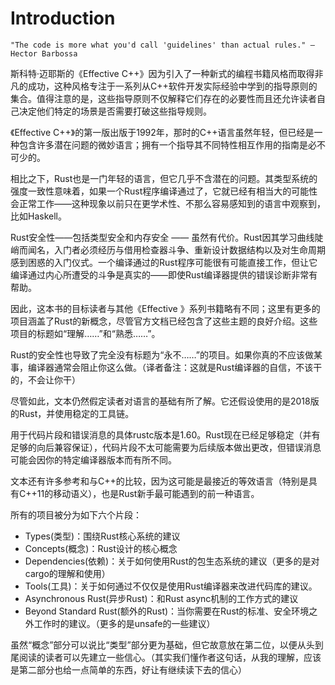# Introduction
```
"The code is more what you'd call 'guidelines' than actual rules." – Hector Barbossa
```

斯科特·迈耶斯的《Effective C++》因为引入了一种新式的编程书籍风格而取得非凡的成功，这种风格专注于一系列从C++软件开发实际经验中学到的指导原则的集合。值得注意的是，这些指导原则不仅解释它们存在的必要性而且还允许读者自己决定他们特定的场景是否需要打破这些指导规则。

《Effective C++》的第一版出版于1992年，那时的C++语言虽然年轻，但已经是一种包含许多潜在问题的微妙语言；拥有一个指导其不同特性相互作用的指南是必不可少的。

相比之下，Rust也是一门年轻的语言，但它几乎不含潜在的问题。其类型系统的强度一致性意味着，如果一个Rust程序编译通过了，它就已经有相当大的可能性会正常工作——这种现象以前只在更学术性、不那么容易感知到的语言中观察到，比如Haskell。

Rust安全性——包括类型安全和内存安全 —— 虽然有代价。Rust因其学习曲线陡峭而闻名，入门者必须经历与借用检查器斗争、重新设计数据结构以及对生命周期感到困惑的入门仪式。一个编译通过的Rust程序可能很有可能直接工作，但让它编译通过内心所遭受的斗争是真实的——即使Rust编译器提供的错误诊断非常有帮助。

因此，这本书的目标读者与其他《Effective <Language>》系列书籍略有不同；这里有更多的项目涵盖了Rust的新概念，尽管官方文档已经包含了这些主题的良好介绍。这些项目的标题如“理解……”和“熟悉……”。

Rust的安全性也导致了完全没有标题为“永不……”的项目。如果你真的不应该做某事，编译器通常会阻止你这么做。（译者备注：这就是Rust编译器的自信，不该干的，不会让你干）

尽管如此，文本仍然假定读者对语言的基础有所了解。它还假设使用的是2018版的Rust，并使用稳定的工具链。

用于代码片段和错误消息的具体rustc版本是1.60。Rust现在已经足够稳定（并有足够的向后兼容保证），代码片段不太可能需要为后续版本做出更改，但错误消息可能会因你的特定编译器版本而有所不同。

文本还有许多参考和与C++的比较，因为这可能是最接近的等效语言（特别是具有C++11的移动语义），也是Rust新手最可能遇到的前一种语言。

所有的项目被分为如下六个片段：
* Types(类型)：围绕Rust核心系统的建议
* Concepts(概念)：Rust设计的核心概念
* Dependencies(依赖)：关于如何使用Rust的包生态系统的建议（更多的是对cargo的理解和使用）
* Tools(工具)：关于如何通过不仅仅是使用Rust编译器来改进代码库的建议。
* Asynchronous Rust(异步Rust)：和Rust async机制的工作方式的建议
* Beyond Standard Rust(额外的Rust)：当你需要在Rust的标准、安全环境之外工作时的建议。（更多的是unsafe的一些建议）

虽然“概念”部分可以说比“类型”部分更为基础，但它故意放在第二位，以便从头到尾阅读的读者可以先建立一些信心。（其实我们懂作者这句话，从我的理解，应该是第二部分也给一点简单的东西，好让有继续读下去的信心）
